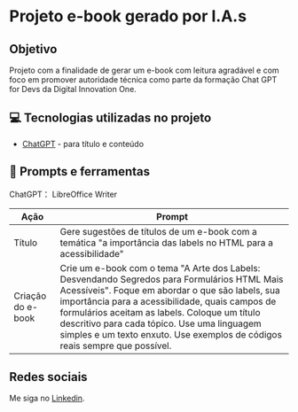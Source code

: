 # Projeto e-book gerado por I.A.s

## Objetivo

Projeto com a finalidade de gerar um e-book com leitura agradável e com foco em promover autoridade técnica como parte da formação Chat GPT for Devs da Digital Innovation One.

## 💻 Tecnologias utilizadas no projeto

- [ChatGPT](https://chat.openai.com/) - para título e conteúdo

## 📄 Prompts e ferramentas

ChatGPT：
LibreOffice Writer

| Ação | Prompt |
| ----- | ----- |
| Título | Gere sugestões de títulos de um e-book com a temática "a importância das labels no HTML para a acessibilidade" |
| Criação do e-book | Crie um e-book com o tema "A Arte dos Labels: Desvendando Segredos para Formulários HTML Mais Acessíveis". Foque em abordar o que são labels, sua importância para a acessibilidade, quais campos de formulários aceitam as labels. Coloque um título descritivo para cada tópico. Use uma linguagem simples e um texto enxuto. Use exemplos de códigos reais sempre que possível.|

## Redes sociais

Me siga no [Linkedin](https://linkedin.com/in/gfernandessantos).
